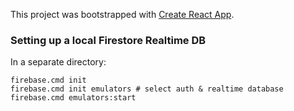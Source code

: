 This project was bootstrapped with [Create React App](https://github.com/facebook/create-react-app).

### Setting up a local Firestore Realtime DB

In a separate directory:

```
firebase.cmd init
firebase.cmd init emulators # select auth & realtime database
firebase.cmd emulators:start
```